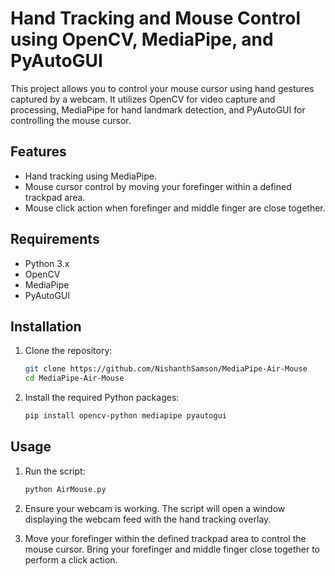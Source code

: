 # Hand Tracking and Mouse Control using OpenCV, MediaPipe, and PyAutoGUI

This project allows you to control your mouse cursor using hand gestures captured by a webcam. It utilizes OpenCV for video capture and processing, MediaPipe for hand landmark detection, and PyAutoGUI for controlling the mouse cursor.

## Features

- Hand tracking using MediaPipe.
- Mouse cursor control by moving your forefinger within a defined trackpad area.
- Mouse click action when forefinger and middle finger are close together.

## Requirements

- Python 3.x
- OpenCV
- MediaPipe
- PyAutoGUI

## Installation

1. Clone the repository:

    ```bash
    git clone https://github.com/NishanthSamson/MediaPipe-Air-Mouse
    cd MediaPipe-Air-Mouse
    ```

2. Install the required Python packages:

    ```bash
    pip install opencv-python mediapipe pyautogui
    ```

## Usage

1. Run the script:

    ```bash
    python AirMouse.py
    ```

2. Ensure your webcam is working. The script will open a window displaying the webcam feed with the hand tracking overlay.

3. Move your forefinger within the defined trackpad area to control the mouse cursor. Bring your forefinger and middle finger close together to perform a click action.
